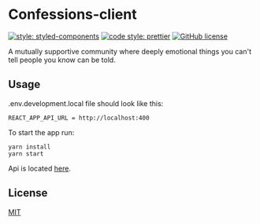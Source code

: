 # Confessions-client

[![style: styled-components](https://img.shields.io/badge/style-%F0%9F%92%85%20styled--components-orange.svg?colorB=daa357&colorA=db748e)](https://github.com/styled-components/styled-components)
[![code style: prettier](https://img.shields.io/badge/code_style-prettier-ff69b4.svg)](https://github.com/prettier/prettier)
[![GitHub license](https://img.shields.io/badge/license-MIT-blue.svg)](https://github.com/malcodeman/confessions-client/blob/master/LICENSE)

A mutually supportive community where deeply emotional things you can't tell people you know can be told.

## Usage

.env.development.local file should look like this:

```
REACT_APP_API_URL = http://localhost:400
```

To start the app run:

```
yarn install
yarn start
```

Api is located [here](https://github.com/malcodeman/confessions-server).

## License

[MIT](./LICENSE)

